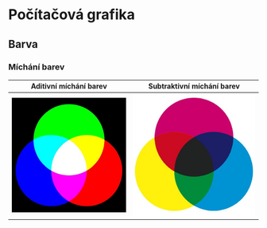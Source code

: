 # Počítačová grafika

## Barva
### Míchání barev
Aditivní míchání barev                                        | Subtraktivní míchání barev
:------------------------------------------------------------:|:-------------------------------------------------------------------:
![Aditivní míchání barev](https://github.com/Riyufuchi/OtazkyIKT/blob/master/Assets/Pictures/IKT/aditivni-michani-barev.png)  | ![Subtraktivní míchání barev](https://github.com/Riyufuchi/OtazkyIKT/blob/master/Assets/Pictures/IKT/subtraktivni-michani-barev.png)
